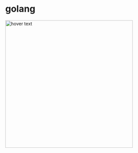 # golang

  <img src="https://www.vertica.com/wp-content/uploads/2019/07/Golang.png" width="400" title="hover text">
